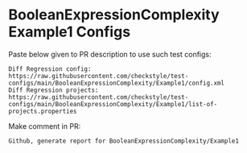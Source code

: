 # BooleanExpressionComplexity Example1 Configs
Paste below given to PR description to use such test configs:
```
Diff Regression config: https://raw.githubusercontent.com/checkstyle/test-configs/main/BooleanExpressionComplexity/Example1/config.xml
Diff Regression projects: https://raw.githubusercontent.com/checkstyle/test-configs/main/BooleanExpressionComplexity/Example1/list-of-projects.properties
```
Make comment in PR:
```
Github, generate report for BooleanExpressionComplexity/Example1
```
